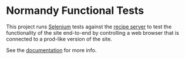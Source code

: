 # Normandy Functional Tests

This project runs [Selenium][] tests against the [recipe server][] to test the
functionality of the site end-to-end by controlling a web browser that is
connected to a prod-like version of the site.

See the [documentation][] for more info.

[Selenium]: http://www.seleniumhq.org/
[recipe server]: https://github.com/mozilla/normandy/tree/master/recipe-server
[documentation]: http://normandy.readthedocs.io/en/latest/dev/mock-recipe-server.html
